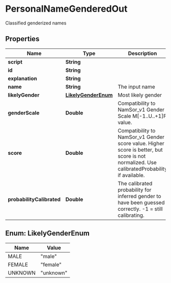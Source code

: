 

# PersonalNameGenderedOut

Classified genderized names

## Properties

| Name | Type | Description | Notes |
|------------ | ------------- | ------------- | -------------|
|**script** | **String** |  |  [optional] |
|**id** | **String** |  |  [optional] |
|**explanation** | **String** |  |  [optional] |
|**name** | **String** | The input name |  [optional] |
|**likelyGender** | [**LikelyGenderEnum**](#LikelyGenderEnum) | Most likely gender |  [optional] |
|**genderScale** | **Double** | Compatibility to NamSor_v1 Gender Scale M[-1..U..+1]F value. |  [optional] |
|**score** | **Double** | Compatibility to NamSor_v1 Gender score value. Higher score is better, but score is not normalized. Use calibratedProbability if available.  |  [optional] |
|**probabilityCalibrated** | **Double** | The calibrated probability for inferred gender to have been guessed correctly. -1 &#x3D; still calibrating.  |  [optional] |



## Enum: LikelyGenderEnum

| Name | Value |
|---- | -----|
| MALE | &quot;male&quot; |
| FEMALE | &quot;female&quot; |
| UNKNOWN | &quot;unknown&quot; |



